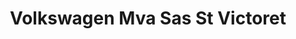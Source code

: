 ---
title: "Volkswagen Mva Sas St Victoret"
url: /saint-victoret/volkswagen-mva-sas-st-victoret/
shop: réparation de voitures
---